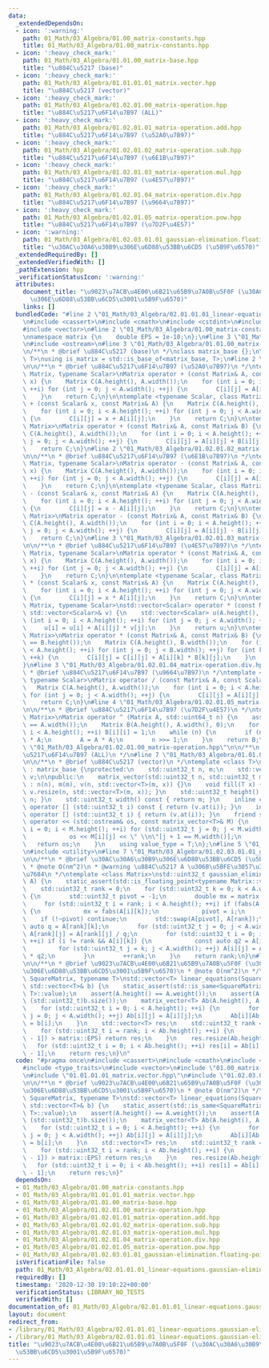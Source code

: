 ```yaml
---
data:
  _extendedDependsOn:
  - icon: ':warning:'
    path: 01_Math/03_Algebra/01.00_matrix-constants.hpp
    title: 01_Math/03_Algebra/01.00_matrix-constants.hpp
  - icon: ':heavy_check_mark:'
    path: 01_Math/03_Algebra/01.01.00_matrix-base.hpp
    title: "\u884C\u5217 (base)"
  - icon: ':heavy_check_mark:'
    path: 01_Math/03_Algebra/01.01.01.01_matrix.vector.hpp
    title: "\u884C\u5217 (vector)"
  - icon: ':heavy_check_mark:'
    path: 01_Math/03_Algebra/01.02.01.00_matrix-operation.hpp
    title: "\u884C\u5217\u6F14\u7B97 (ALL)"
  - icon: ':heavy_check_mark:'
    path: 01_Math/03_Algebra/01.02.01.01_matrix-operation.add.hpp
    title: "\u884C\u5217\u6F14\u7B97 (\u52A0\u7B97)"
  - icon: ':heavy_check_mark:'
    path: 01_Math/03_Algebra/01.02.01.02_matrix-operation.sub.hpp
    title: "\u884C\u5217\u6F14\u7B97 (\u6E1B\u7B97)"
  - icon: ':heavy_check_mark:'
    path: 01_Math/03_Algebra/01.02.01.03_matrix-operation.mul.hpp
    title: "\u884C\u5217\u6F14\u7B97 (\u4E57\u7B97)"
  - icon: ':heavy_check_mark:'
    path: 01_Math/03_Algebra/01.02.01.04_matrix-operation.div.hpp
    title: "\u884C\u5217\u6F14\u7B97 (\u9664\u7B97)"
  - icon: ':heavy_check_mark:'
    path: 01_Math/03_Algebra/01.02.01.05_matrix-operation.pow.hpp
    title: "\u884C\u5217\u6F14\u7B97 (\u7D2F\u4E57)"
  - icon: ':warning:'
    path: 01_Math/03_Algebra/01.02.03.01.01_gaussian-elimination.floating-point.hpp
    title: "\u30AC\u30A6\u30B9\u306E\u6D88\u53BB\u6CD5 (\u5B9F\u6570)"
  _extendedRequiredBy: []
  _extendedVerifiedWith: []
  _pathExtension: hpp
  _verificationStatusIcon: ':warning:'
  attributes:
    document_title: "\u9023\u7ACB\u4E00\u6B21\u65B9\u7A0B\u5F0F (\u30AC\u30A6\u30B9\
      \u306E\u6D88\u53BB\u6CD5\u3001\u5B9F\u6570)"
    links: []
  bundledCode: "#line 2 \"01_Math/03_Algebra/02.01.01.01_linear-equations.gaussian-elimination.floating-point.hpp\"\
    \n#include <cassert>\n#include <cmath>\n#include <cstdint>\n#include <type_traits>\n\
    #include <vector>\n#line 2 \"01_Math/03_Algebra/01.00_matrix-constants.hpp\"\n\
    \nnamespace matrix {\n    double EPS = 1e-10;\n};\n#line 3 \"01_Math/03_Algebra/01.01.01.01_matrix.vector.hpp\"\
    \n#include <ostream>\n#line 3 \"01_Math/03_Algebra/01.01.00_matrix-base.hpp\"\n\
    \n/**\n * @brief \u884C\u5217 (base)\n */\nclass matrix_base {};\n\ntemplate <class\
    \ T>\nusing is_matrix = std::is_base_of<matrix_base, T>;\n#line 2 \"01_Math/03_Algebra/01.02.01.01_matrix-operation.add.hpp\"\
    \n\n/**\n * @brief \u884C\u5217\u6F14\u7B97 (\u52A0\u7B97)\n */\ntemplate <class\
    \ Matrix, typename Scalar>\nMatrix operator + (const Matrix& A, const Scalar&\
    \ x) {\n    Matrix C(A.height(), A.width());\n    for (int i = 0; i < A.height();\
    \ ++i) for (int j = 0; j < A.width(); ++j) {\n        C[i][j] = A[i][j] + x;\n\
    \    }\n    return C;\n}\n\ntemplate <typename Scalar, class Matrix>\nMatrix operator\
    \ + (const Scalar& x, const Matrix& A) {\n    Matrix C(A.height(), A.width());\n\
    \    for (int i = 0; i < A.height(); ++i) for (int j = 0; j < A.width(); ++j)\
    \ {\n        C[i][j] = x + A[i][j];\n    }\n    return C;\n}\n\ntemplate <class\
    \ Matrix>\nMatrix operator + (const Matrix& A, const Matrix& B) {\n    Matrix\
    \ C(A.height(), A.width());\n    for (int i = 0; i < A.height(); ++i) for (int\
    \ j = 0; j < A.width(); ++j) {\n        C[i][j] = A[i][j] + B[i][j];\n    }\n\
    \    return C;\n}\n#line 2 \"01_Math/03_Algebra/01.02.01.02_matrix-operation.sub.hpp\"\
    \n\n/**\n * @brief \u884C\u5217\u6F14\u7B97 (\u6E1B\u7B97)\n */\ntemplate <class\
    \ Matrix, typename Scalar>\nMatrix operator - (const Matrix& A, const Scalar&\
    \ x) {\n    Matrix C(A.height(), A.width());\n    for (int i = 0; i < A.height();\
    \ ++i) for (int j = 0; j < A.width(); ++j) {\n        C[i][j] = A[i][j] - x;\n\
    \    }\n    return C;\n}\n\ntemplate <typename Scalar, class Matrix>\nMatrix operator\
    \ - (const Scalar& x, const Matrix& A) {\n    Matrix C(A.height(), A.width());\n\
    \    for (int i = 0; i < A.height(); ++i) for (int j = 0; j < A.width(); ++j)\
    \ {\n        C[i][j] = x - A[i][j];\n    }\n    return C;\n}\n\ntemplate <class\
    \ Matrix>\nMatrix operator - (const Matrix& A, const Matrix& B) {\n    Matrix\
    \ C(A.height(), A.width());\n    for (int i = 0; i < A.height(); ++i) for (int\
    \ j = 0; j < A.width(); ++j) {\n        C[i][j] = A[i][j] - B[i][j];\n    }\n\
    \    return C;\n}\n#line 3 \"01_Math/03_Algebra/01.02.01.03_matrix-operation.mul.hpp\"\
    \n\n/**\n * @brief \u884C\u5217\u6F14\u7B97 (\u4E57\u7B97)\n */\ntemplate <class\
    \ Matrix, typename Scalar>\nMatrix operator * (const Matrix& A, const Scalar&\
    \ x) {\n    Matrix C(A.height(), A.width());\n    for (int i = 0; i < A.height();\
    \ ++i) for (int j = 0; j < A.width(); ++j) {\n        C[i][j] = A[i][j] * x;\n\
    \    }\n    return C;\n}\n\ntemplate <typename Scalar, class Matrix>\nMatrix operator\
    \ * (const Scalar& x, const Matrix& A) {\n    Matrix C(A.height(), A.width());\n\
    \    for (int i = 0; i < A.height(); ++i) for (int j = 0; j < A.width(); ++j)\
    \ {\n        C[i][j] = x * A[i][j];\n    }\n    return C;\n}\n\ntemplate <class\
    \ Matrix, typename Scalar>\nstd::vector<Scalar> operator * (const Matrix& A, const\
    \ std::vector<Scalar>& v) {\n    std::vector<Scalar> u(A.height(), 0);\n    for\
    \ (int i = 0; i < A.height(); ++i) for (int j = 0; j < A.width(); ++j) {\n   \
    \     u[i] = u[i] + A[i][j] * v[j];\n    }\n    return u;\n}\n\ntemplate <class\
    \ Matrix>\nMatrix operator * (const Matrix& A, const Matrix& B) {\n    assert(A.width()\
    \ == B.height());\n    Matrix C(A.height(), B.width());\n    for (int i = 0; i\
    \ < A.height(); ++i) for (int j = 0; j < B.width(); ++j) for (int k = 0; k < A.width();\
    \ ++k) {\n        C[i][j] = C[i][j] + A[i][k] * B[k][j];\n    }\n    return C;\n\
    }\n#line 3 \"01_Math/03_Algebra/01.02.01.04_matrix-operation.div.hpp\"\n\n/**\n\
    \ * @brief \u884C\u5217\u6F14\u7B97 (\u9664\u7B97)\n */\ntemplate <class Matrix,\
    \ typename Scalar>\nMatrix operator / (const Matrix& A, const Scalar& x) {\n \
    \   Matrix C(A.height(), A.width());\n    for (int i = 0; i < A.height(); ++i)\
    \ for (int j = 0; j < A.width(); ++j) {\n        C[i][j] = A[i][j] / x;\n    }\n\
    \    return C;\n}\n#line 4 \"01_Math/03_Algebra/01.02.01.05_matrix-operation.pow.hpp\"\
    \n\n/**\n * @brief \u884C\u5217\u6F14\u7B97 (\u7D2F\u4E57)\n */\ntemplate <class\
    \ Matrix>\nMatrix operator ^ (Matrix A, std::uint64_t n) {\n    assert(A.height()\
    \ == A.width());\n    Matrix B(A.height(), A.width(), 0);\n    for (int i = 0;\
    \ i < A.height(); ++i) B[i][i] = 1;\n    while (n) {\n        if (n & 1) B = B\
    \ * A;\n        A = A * A;\n        n >>= 1;\n    }\n    return B;\n}\n#line 7\
    \ \"01_Math/03_Algebra/01.02.01.00_matrix-operation.hpp\"\n\n/**\n * @brief \u884C\
    \u5217\u6F14\u7B97 (ALL)\n */\n#line 7 \"01_Math/03_Algebra/01.01.01.01_matrix.vector.hpp\"\
    \n\n/**\n * @brief \u884C\u5217 (vector)\n */\ntemplate <class T>\nclass matrix_vector\
    \ : matrix_base {\nprotected:\n    std::uint32_t n, m;\n    std::vector<std::vector<T>>\
    \ v;\n\npublic:\n    matrix_vector(std::uint32_t n, std::uint32_t m, T x = 0)\
    \ : n(n), m(m), v(n, std::vector<T>(m, x)) {}\n    void fill(T x) { v.clear();\
    \ v.resize(n, std::vector<T>(m, x)); }\n    std::uint32_t height() const { return\
    \ n; }\n    std::uint32_t width() const { return m; }\n    inline const std::vector<T>&\
    \ operator [] (std::uint32_t i) const { return (v.at(i)); }\n    inline std::vector<T>&\
    \ operator [] (std::uint32_t i) { return (v.at(i)); }\n    friend std::ostream&\
    \ operator << (std::ostream& os, const matrix_vector<T>& M) {\n        for (std::uint32_t\
    \ i = 0; i < M.height(); ++i) for (std::uint32_t j = 0; j < M.width(); ++j) {\n\
    \            os << M[i][j] << \" \\n\"[j + 1 == M.width()];\n        }\n     \
    \   return os;\n    }\n    using value_type = T;\n};\n#line 5 \"01_Math/03_Algebra/01.02.03.01.01_gaussian-elimination.floating-point.hpp\"\
    \n#include <utility>\n#line 7 \"01_Math/03_Algebra/01.02.03.01.01_gaussian-elimination.floating-point.hpp\"\
    \n\n/**\n * @brief \u30AC\u30A6\u30B9\u306E\u6D88\u53BB\u6CD5 (\u5B9F\u6570)\n\
    \ * @note O(nm^2)\n * @warning \u884C\u5217 A \u306B\u5BFE\u3057\u3066\u7834\u58CA\
    \u7684\n */\ntemplate <class Matrix>\nstd::uint32_t gaussian_elimination(Matrix&\
    \ A) {\n    static_assert(std::is_floating_point<typename Matrix::value_type>::value);\n\
    \    std::uint32_t rank = 0;\n    for (std::uint32_t k = 0; k < A.width(); ++k)\
    \ {\n        std::uint32_t pivot = -1;\n        double mx = matrix::EPS;\n   \
    \     for (std::uint32_t i = rank; i < A.height(); ++i) if (fabs(A[i][k]) > mx)\
    \ {\n            mx = fabs(A[i][k]);\n            pivot = i;\n        }\n    \
    \    if (!~pivot) continue;\n        std::swap(A[pivot], A[rank]);\n        const\
    \ auto q = A[rank][k];\n        for (std::uint32_t j = 0; j < A.width(); ++j)\
    \ A[rank][j] = A[rank][j] / q;\n        for (std::uint32_t i = 0; i < A.height();\
    \ ++i) if (i != rank && A[i][k]) {\n            const auto q2 = A[i][k];\n   \
    \         for (std::uint32_t j = k; j < A.width(); ++j) A[i][j] = A[i][j] - A[rank][j]\
    \ * q2;\n        }\n        ++rank;\n    }\n    return rank;\n}\n#line 10 \"01_Math/03_Algebra/02.01.01.01_linear-equations.gaussian-elimination.floating-point.hpp\"\
    \n\n/**\n * @brief \u9023\u7ACB\u4E00\u6B21\u65B9\u7A0B\u5F0F (\u30AC\u30A6\u30B9\
    \u306E\u6D88\u53BB\u6CD5\u3001\u5B9F\u6570)\n * @note O(nm^2)\n */\ntemplate <class\
    \ SquareMatrix, typename T>\nstd::vector<T> linear_equations(SquareMatrix& A,\
    \ std::vector<T>& b) {\n    static_assert(std::is_same<SquareMatrix::value_type,\
    \ T>::value);\n    assert(A.height() == A.weight());\n    assert(A.height() ==\
    \ (std::uint32_t)b.size());\n    matrix_vector<T> Ab(A.height(), A.width() + 1);\n\
    \    for (std::uint32_t i = 0; i < A.height(); ++i) {\n        for (std::uint32_t\
    \ j = 0; j < A.width(); ++j) Ab[i][j] = A[i][j];\n        Ab[i][Ab.width() - 1]\
    \ = b[i];\n    }\n    std::vector<T> res;\n    std::uint32_t rank = gaussian_elimination(Ab);\n\
    \    for (std::uint32_t i = rank; i < Ab.height(); ++i) {\n        if (std::fabs(Ab[i][Ab.width()\
    \ - 1]) > matrix::EPS) return res;\n    }\n    res.resize(Ab.height(), 0);\n \
    \   for (std::uint32_t i = 0; i < Ab.height(); ++i) res[i] = Ab[i][Ab.width()\
    \ - 1];\n    return res;\n}\n"
  code: "#pragma once\n#include <cassert>\n#include <cmath>\n#include <cstdint>\n\
    #include <type_traits>\n#include <vector>\n#include \"01.00_matrix-constants.hpp\"\
    \n#include \"01.01.01.01_matrix.vector.hpp\"\n#include \"01.02.03.01.01_gaussian-elimination.floating-point.hpp\"\
    \n\n/**\n * @brief \u9023\u7ACB\u4E00\u6B21\u65B9\u7A0B\u5F0F (\u30AC\u30A6\u30B9\
    \u306E\u6D88\u53BB\u6CD5\u3001\u5B9F\u6570)\n * @note O(nm^2)\n */\ntemplate <class\
    \ SquareMatrix, typename T>\nstd::vector<T> linear_equations(SquareMatrix& A,\
    \ std::vector<T>& b) {\n    static_assert(std::is_same<SquareMatrix::value_type,\
    \ T>::value);\n    assert(A.height() == A.weight());\n    assert(A.height() ==\
    \ (std::uint32_t)b.size());\n    matrix_vector<T> Ab(A.height(), A.width() + 1);\n\
    \    for (std::uint32_t i = 0; i < A.height(); ++i) {\n        for (std::uint32_t\
    \ j = 0; j < A.width(); ++j) Ab[i][j] = A[i][j];\n        Ab[i][Ab.width() - 1]\
    \ = b[i];\n    }\n    std::vector<T> res;\n    std::uint32_t rank = gaussian_elimination(Ab);\n\
    \    for (std::uint32_t i = rank; i < Ab.height(); ++i) {\n        if (std::fabs(Ab[i][Ab.width()\
    \ - 1]) > matrix::EPS) return res;\n    }\n    res.resize(Ab.height(), 0);\n \
    \   for (std::uint32_t i = 0; i < Ab.height(); ++i) res[i] = Ab[i][Ab.width()\
    \ - 1];\n    return res;\n}"
  dependsOn:
  - 01_Math/03_Algebra/01.00_matrix-constants.hpp
  - 01_Math/03_Algebra/01.01.01.01_matrix.vector.hpp
  - 01_Math/03_Algebra/01.01.00_matrix-base.hpp
  - 01_Math/03_Algebra/01.02.01.00_matrix-operation.hpp
  - 01_Math/03_Algebra/01.02.01.01_matrix-operation.add.hpp
  - 01_Math/03_Algebra/01.02.01.02_matrix-operation.sub.hpp
  - 01_Math/03_Algebra/01.02.01.03_matrix-operation.mul.hpp
  - 01_Math/03_Algebra/01.02.01.04_matrix-operation.div.hpp
  - 01_Math/03_Algebra/01.02.01.05_matrix-operation.pow.hpp
  - 01_Math/03_Algebra/01.02.03.01.01_gaussian-elimination.floating-point.hpp
  isVerificationFile: false
  path: 01_Math/03_Algebra/02.01.01.01_linear-equations.gaussian-elimination.floating-point.hpp
  requiredBy: []
  timestamp: '2020-12-30 19:10:22+00:00'
  verificationStatus: LIBRARY_NO_TESTS
  verifiedWith: []
documentation_of: 01_Math/03_Algebra/02.01.01.01_linear-equations.gaussian-elimination.floating-point.hpp
layout: document
redirect_from:
- /library/01_Math/03_Algebra/02.01.01.01_linear-equations.gaussian-elimination.floating-point.hpp
- /library/01_Math/03_Algebra/02.01.01.01_linear-equations.gaussian-elimination.floating-point.hpp.html
title: "\u9023\u7ACB\u4E00\u6B21\u65B9\u7A0B\u5F0F (\u30AC\u30A6\u30B9\u306E\u6D88\
  \u53BB\u6CD5\u3001\u5B9F\u6570)"
---
```

